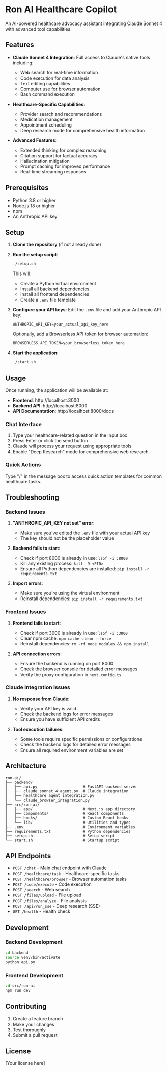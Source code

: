 # Ron AI Healthcare Copilot

An AI-powered healthcare advocacy assistant integrating Claude Sonnet 4 with advanced tool capabilities.

## Features

- **Claude Sonnet 4 Integration**: Full access to Claude's native tools including:
  - Web search for real-time information
  - Code execution for data analysis
  - Text editing capabilities
  - Computer use for browser automation
  - Bash command execution
  
- **Healthcare-Specific Capabilities**:
  - Provider search and recommendations
  - Medication management
  - Appointment scheduling
  - Deep research mode for comprehensive health information
  
- **Advanced Features**:
  - Extended thinking for complex reasoning
  - Citation support for factual accuracy
  - Hallucination mitigation
  - Prompt caching for improved performance
  - Real-time streaming responses

## Prerequisites

- Python 3.8 or higher
- Node.js 18 or higher
- npm
- An Anthropic API key

## Setup

1. **Clone the repository** (if not already done)

2. **Run the setup script**:
   ```bash
   ./setup.sh
   ```
   This will:
   - Create a Python virtual environment
   - Install all backend dependencies
   - Install all frontend dependencies
   - Create a `.env` file template

3. **Configure your API keys**:
   Edit the `.env` file and add your Anthropic API key:
   ```
   ANTHROPIC_API_KEY=your_actual_api_key_here
   ```
   
   Optionally, add a Browserless API token for browser automation:
   ```
   BROWSERLESS_API_TOKEN=your_browserless_token_here
   ```

4. **Start the application**:
   ```bash
   ./start.sh
   ```

## Usage

Once running, the application will be available at:
- **Frontend**: http://localhost:3000
- **Backend API**: http://localhost:8000
- **API Documentation**: http://localhost:8000/docs

### Chat Interface

1. Type your healthcare-related question in the input box
2. Press Enter or click the send button
3. Claude will process your request using appropriate tools
4. Enable "Deep Research" mode for comprehensive web research

### Quick Actions

Type "/" in the message box to access quick action templates for common healthcare tasks.

## Troubleshooting

### Backend Issues

1. **"ANTHROPIC_API_KEY not set" error**:
   - Make sure you've edited the `.env` file with your actual API key
   - The key should not be the placeholder value

2. **Backend fails to start**:
   - Check if port 8000 is already in use: `lsof -i :8000`
   - Kill any existing process: `kill -9 <PID>`
   - Ensure all Python dependencies are installed: `pip install -r requirements.txt`

3. **Import errors**:
   - Make sure you're using the virtual environment
   - Reinstall dependencies: `pip install -r requirements.txt`

### Frontend Issues

1. **Frontend fails to start**:
   - Check if port 3000 is already in use: `lsof -i :3000`
   - Clear npm cache: `npm cache clean --force`
   - Reinstall dependencies: `rm -rf node_modules && npm install`

2. **API connection errors**:
   - Ensure the backend is running on port 8000
   - Check the browser console for detailed error messages
   - Verify the proxy configuration in `next.config.ts`

### Claude Integration Issues

1. **No response from Claude**:
   - Verify your API key is valid
   - Check the backend logs for error messages
   - Ensure you have sufficient API credits

2. **Tool execution failures**:
   - Some tools require specific permissions or configurations
   - Check the backend logs for detailed error messages
   - Ensure all required environment variables are set

## Architecture

```
ron-ai/
├── backend/
│   ├── api.py                    # FastAPI backend server
│   ├── claude_sonnet_4_agent.py  # Claude integration
│   ├── healthcare_agent_integration.py
│   └── claude_browser_integration.py
├── src/ron-ai/
│   ├── app/                      # Next.js app directory
│   ├── components/               # React components
│   ├── hooks/                    # Custom React hooks
│   └── lib/                      # Utilities and types
├── .env                          # Environment variables
├── requirements.txt              # Python dependencies
├── setup.sh                      # Setup script
└── start.sh                      # Startup script
```

## API Endpoints

- `POST /chat` - Main chat endpoint with Claude
- `POST /healthcare/task` - Healthcare-specific tasks
- `POST /healthcare/browser` - Browser automation tasks
- `POST /code/execute` - Code execution
- `POST /search` - Web search
- `POST /files/upload` - File upload
- `POST /files/analyze` - File analysis
- `POST /api/run_sse` - Deep research (SSE)
- `GET /health` - Health check

## Development

### Backend Development

```bash
cd backend
source venv/bin/activate
python api.py
```

### Frontend Development

```bash
cd src/ron-ai
npm run dev
```

## Contributing

1. Create a feature branch
2. Make your changes
3. Test thoroughly
4. Submit a pull request

## License

[Your license here] 